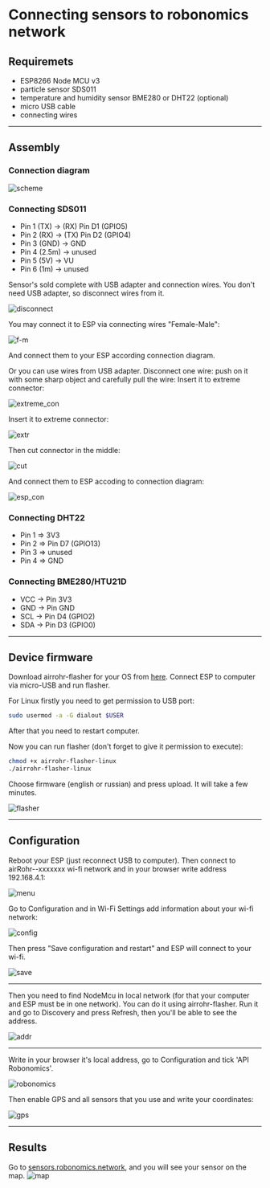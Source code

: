 # Connecting sensors to robonomics network
## Requiremets
* ESP8266 Node MCU v3
* particle sensor SDS011
* temperature and humidity sensor BME280 or DHT22 (optional)
* micro USB cable
* connecting wires
---
## Assembly
### Connection diagram

![scheme](https://github.com/LoSk-p/media/blob/master/photo_2020-10-28_16-54-00.jpg)

### Connecting SDS011

* Pin 1 (TX) -> (RX) Pin D1 (GPIO5)
* Pin 2 (RX) -> (TX) Pin D2 (GPIO4)
* Pin 3 (GND) -> GND
* Pin 4 (2.5m) -> unused
* Pin 5 (5V) -> VU
* Pin 6 (1m) -> unused

Sensor's sold complete with USB adapter and connection wires. You don't need USB adapter, so disconnect wires from it.

![disconnect](https://github.com/LoSk-p/media/blob/master/assembly_usb.PNG)

You may connect it to ESP via connecting wires "Female-Male":

![f-m](https://github.com/LoSk-p/media/blob/master/conn.PNG)

And connect them to your ESP according connection diagram.

Or you can use wires from USB adapter. Disconnect one wire: push on it with some sharp object and carefully pull the wire:
Insert it to extreme connector:

![extreme_con](https://github.com/LoSk-p/media/blob/master/assembly_wires.PNG)

Insert it to extreme connector:

![extr](https://github.com/LoSk-p/media/blob/master/wires1.PNG)

Then cut connector in the middle:

![cut](https://github.com/LoSk-p/media/blob/master/assembly_wires2.PNG)

And connect them to ESP accoding to connection diagram:

![esp_con](https://github.com/LoSk-p/media/blob/master/esp_con.PNG)

### Connecting DHT22

* Pin 1 => 3V3
* Pin 2 => Pin D7 (GPIO13)
* Pin 3 => unused
* Pin 4 => GND

### Connecting BME280/HTU21D

* VCC -> Pin 3V3
* GND -> Pin GND
* SCL -> Pin D4 (GPIO2)
* SDA -> Pin D3 (GPIO0)

---
## Device firmware
Download airrohr-flasher for your OS from [here](https://github.com/airalab/sensors-connectivity/releases/tag/v0.4).
Connect ESP to computer via micro-USB and run flasher. 

For Linux firstly you need to get permission to USB port:
```bash
sudo usermod -a -G dialout $USER
```
After that you need to restart computer.

Now you can run flasher (don't forget to give it permission to execute):
```bash
chmod +x airrohr-flasher-linux
./airrohr-flasher-linux
```
Choose firmware (english or russian) and press upload. It will take a few minutes.

![flasher](https://github.com/LoSk-p/media/blob/master/flasher.PNG)

---
## Configuration
Reboot your ESP (just reconnect USB to computer).
Then connect to airRohr--xxxxxxx wi-fi network and in your browser write address 192.168.4.1:

![menu](https://github.com/LoSk-p/media/blob/master/esp/menu1.jpg)

Go to Configuration and in Wi-Fi Settings add information about your wi-fi network:

![config](https://github.com/LoSk-p/media/blob/master/W-fi.PNG)

Then press "Save configuration and restart" and ESP will connect to your wi-fi.

![save](https://github.com/LoSk-p/media/blob/master/Снимок.PNG)

---
Then you need to find NodeMcu in local network (for that your computer and ESP must be in one network). You can do it using airrohr-flasher. Run it and go to Discovery and press Refresh, then you'll be able to see the address.

![addr](https://github.com/LoSk-p/media/blob/master/flaser2.PNG)

---

Write in your browser it's local address, go to Configuration and tick 'API Robonomics'. 

![robonomics](https://github.com/LoSk-p/media/blob/master/esp/APIrobonomics.jpg)

Then enable GPS and all sensors that you use and write your coordinates:

![gps](https://github.com/LoSk-p/media/blob/master/esp/gps.jpg)

---

## Results
Go to [sensors.robonomics.network](https://sensors.robonomics.network/#/), and you will see your sensor on the map.
![map](https://github.com/LoSk-p/media/blob/master/esp/map.jpg)
